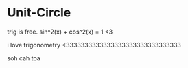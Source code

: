 # Unit-Circle
trig is free. sin^2(x) + cos^2(x) = 1 &lt;3

i love trigonometry <3333333333333333333333333333333

soh cah toa 
